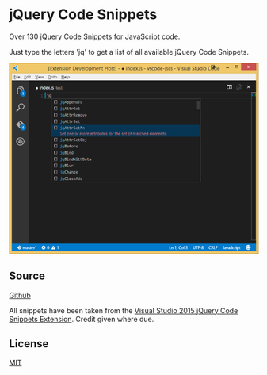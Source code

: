 # jQuery Code Snippets

Over 130 jQuery Code Snippets for JavaScript code.

Just type the letters 'jq' to get a list of all available jQuery Code Snippets.

![Image of Snippets](https://raw.githubusercontent.com/DonJayamanne/jquerysnippets/master/images/snippets.png)

## Source

[Github](https://github.com/DonJayamanne/jquerysnippets)

All snippets have been taken from the [Visual Studio 2015 jQuery Code Snippets Extension](https://github.com/kspearrin/Visual-Studio-jQuery-Code-Snippets). Credit given where due.
        
## License

[MIT](https://raw.githubusercontent.com/DonJayamanne/jquerysnippets/master/LICENSE)
